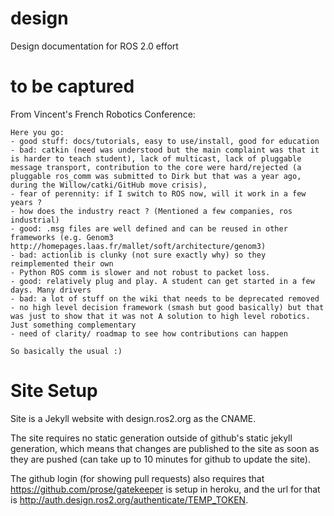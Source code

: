 design
======

Design documentation for ROS 2.0 effort

to be captured
==============

From Vincent's French Robotics Conference:

```
Here you go:
- good stuff: docs/tutorials, easy to use/install, good for education
- bad: catkin (need was understood but the main complaint was that it is harder to teach student), lack of multicast, lack of pluggable message transport, contribution to the core were hard/rejected (a pluggable ros_comm was submitted to Dirk but that was a year ago, during the Willow/catki/GitHub move crisis),
- fear of perennity: if I switch to ROS now, will it work in a few years ?
- how does the industry react ? (Mentioned a few companies, ros industrial)
- good: .msg files are well defined and can be reused in other frameworks (e.g. Genom3 http://homepages.laas.fr/mallet/soft/architecture/genom3)
- bad: actionlib is clunky (not sure exactly why) so they reimplemented their own
- Python ROS comm is slower and not robust to packet loss.
- good: relatively plug and play. A student can get started in a few days. Many drivers
- bad: a lot of stuff on the wiki that needs to be deprecated removed
- no high level decision framework (smash but good basically) but that was just to show that it was not A solution to high level robotics. Just something complementary
- need of clarity/ roadmap to see how contributions can happen

So basically the usual :)
```

Site Setup
==========

Site is a Jekyll website with design.ros2.org as the CNAME.

The site requires no static generation outside of github's static jekyll generation, which means that changes are published to the site as soon as they are pushed (can take up to 10 minutes for github to update the site).

The github login (for showing pull requests) also requires that https://github.com/prose/gatekeeper is setup in heroku, and the url for that is http://auth.design.ros2.org/authenticate/TEMP_TOKEN.
